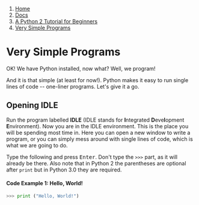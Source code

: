 <!-- -
Title: Very Simple Programs
Description: A beginner level tutorial with very simple Python 2 programs
- -->

<ol class="breadcrumb">
  <li><a href="/">Home</a></li>
  <li><a href="/docs/">Docs</a></li>
  <li><a href="/docs/a-python-2-tutorial-for-beginners/">
    A Python 2 Tutorial for Beginners</a></li>
  <li><a href="/docs/a-python-2-tutorial-for-beginners/very-simple-programs/">
    Very Simple Programs</a></li>
</ol>

Very Simple Programs
====================

OK! We have Python installed, now what? Well, we program!

And it is that simple (at least for now!). Python makes it easy to run single 
lines of code -- one-liner programs. Let's give it a go.

Opening IDLE
------------

Run the program labelled **IDLE** (IDLE stands for **I**ntegrated 
**D**eve**l**opment **E**nvironment). Now you are in the IDLE environment. This 
is the place you will be spending most time in. Here you can open a new window 
to write a program, or you can simply mess around with single lines of code, 
which is what we are going to do. 

Type the following and press <kbd>Enter</kbd>. Don't type the `>>>` part, as it 
will already be there. Also note that in Python 2 the parentheses are optional 
after `print` but in Python 3.0 they are required.

#### Code Example 1: Hello, World! ####
```python
>>> print ("Hello, World!")
```
<!--
What happened? You just created a program, that prints the words 'Hello, world'. The IDLE environment that you are in immediately compiles whatever you have typed in. This is useful for testing things, e.g., defining a few variables, and then testing to see if a certain line will work. That will come in a later lesson though.

== Math in Python ==

Now try the following examples. I've given explanations in parentheses.

;Code Example 2 – Maths
<pre>
>>> 1 + 1
2

>>> 20 + 80
100

>>> 18294 + 449566
467860
(These are additions.)

>>> 6 - 5
1
(Subtraction)

>>> 2 * 5
10
(Multiplication)

>>> 5 ** 2
25
(Exponentials; e.g., this one is 5 squared)

>>> print ("1 + 2 is an addition")
1 + 2 is an addition
(The print statement, which writes something onscreen. Notice that 1 + 2 is left unevaluated.)

>>> print ("One kilobyte is 2^10 bytes, or", 2 ** 10, "bytes.")
One kilobyte is 2^10 bytes, or 1024 bytes.
(You can print sums and variables in a sentence.
	The commas separating each section are a way of
	separating clearly different things that you are printing.)

>>> 21 / 3
7

>>> 23 / 3
7
(Division; note that Python ignores remainders/decimals.)

>>> 23.0 / 3.0
7.666666666666667
(This time, since the numbers are decimals themselves, the answer
	will be a decimal.)

>>> 23 % 3
2

>>> 49 % 10
9
(The remainder from a division)
</pre>

As you see, there is the code, then the result of that code. I then explain them in brackets. These are the basic commands of Python, and what they do. Here is a table to clarify them.

{| width=40% border=1
  |+ Table 1 – Python operators
|-
  ! Command
  ! Name
  ! Example
  ! Output
|-
|<nowiki>+</nowiki>
|Addition
|4 + 5
|9
|-
|<nowiki>-</nowiki>
|Subtraction
|8 - 5
|3
|-
|*
|Multiplication
|4 * 5
|20
|-
|/
|Division
|19 / 3
|6
|-
|%
|Remainder ([[w:modulous|modulo]])
|19 % 3
|1
|-
|**
|Exponent
|2 ** 4
|16
|}

Remember that thing called [[w:order of operations|order of operations]] that they taught in maths? Well, it applies in Python, too. Here it is, if you need reminding:

# parentheses ()
# exponents **
# multiplication *, division /, and remainder %
# addition + and subtraction -

== Order of Operations ==

Here are some examples that you might want to try, if you're rusty on this:

;Code Example 3 – Order of operations
<pre lang="python">
>>> 1 + 2 * 3
7
>>> (1 + 2) * 3
9
</pre>

In the first example, the computer calculates 2 * 3 first, then adds 1 to it. This is because multiplication has the higher priority (at 3) and addition is below that (at a lowly 4).

In the second example, the computer calculates 1 + 2 first, then multiplies it by 3. This is because parentheses (brackets, like the ones that are surrounding this interluding text ;) ) have the higher priority (at 1), and addition comes in later than that.

Also remember that the math is calculated from left to right, ''unless'' you put in parentheses. The innermost parentheses are calculated first. Watch these examples:

;Code Example 4 – Parentheses
<pre lang="python">
>>> 4 - 40 - 3
-39
>>> 4 - (40 - 3)
-33
</pre>

In the first example, 4 - 40 is calculated,then - 3 is done.

In the second example, 40 - 3 is calculated, then it is subtracted from 4.

== Comments, Please ==

The final thing you'll need to know to move on to multi-line programs is the [[w:comment (computer programming)|comment]]. You should always add comments to code to show others who might be reading your code what you've done and why. Type the following (and yes, the output is shown):

;Code Example 5 – Comments
<pre lang="python">
>>> #I am a comment. Fear my wrath!

>>>
</pre>

A comment is a piece of code that is not run. In Python, you make something a comment by putting a hash (#) in front of it. A hash comments everything after it in the line, and nothing before it. So you could type this:

;Code Example 6 – Comment examples
<pre>
>>> print ("food is very nice") #eat me
food is very nice
(A normal output, without the smutty comment,
thank you very much)

>>># print "food is very nice"

(Nothing happens, because the code was after a comment)

>>> print "food is very nice" eat me

(You'll get a fairly harmless error message,
because you didn't put your comment after a hash)
</pre>

Comments are important for adding necessary information for another programmer to read, but not the computer; for example, an explanation of a section of code, saying what it does, or what is wrong with it. You can also comment out bits of code if you don't want them to compile, but can't delete them because you might need them later.

-->
